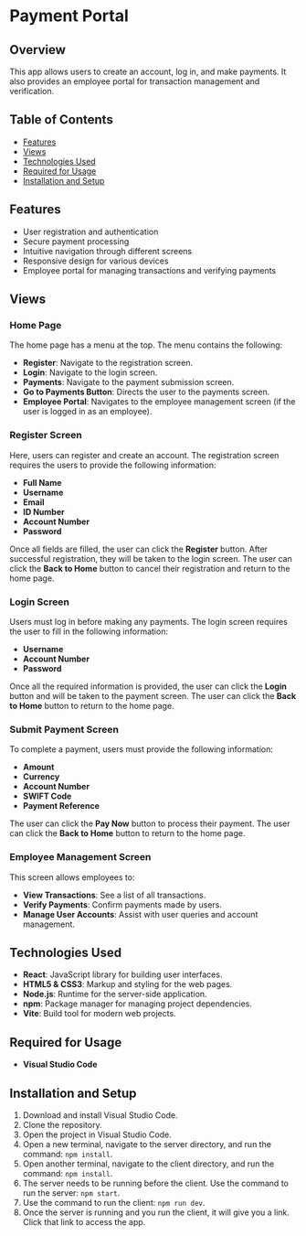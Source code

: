 # Payment Portal

## Overview

This app allows users to create an account, log in, and make payments. It also provides an employee portal for transaction management and verification.

## Table of Contents

- [Features](#features)
- [Views](#views)
- [Technologies Used](#technologies-used)
- [Required for Usage](#required-for-usage)
- [Installation and Setup](#installation-and-setup)

## Features

- User registration and authentication
- Secure payment processing
- Intuitive navigation through different screens
- Responsive design for various devices
- Employee portal for managing transactions and verifying payments

## Views

### Home Page

The home page has a menu at the top. The menu contains the following:

- **Register**: Navigate to the registration screen.
- **Login**: Navigate to the login screen.
- **Payments**: Navigate to the payment submission screen.
- **Go to Payments Button**: Directs the user to the payments screen.
- **Employee Portal**: Navigates to the employee management screen (if the user is logged in as an employee).

### Register Screen

Here, users can register and create an account. The registration screen requires the users to provide the following information:

- **Full Name**
- **Username**
- **Email**
- **ID Number**
- **Account Number**
- **Password**

Once all fields are filled, the user can click the **Register** button. After successful registration, they will be taken to the login screen. The user can click the **Back to Home** button to cancel their registration and return to the home page.

### Login Screen

Users must log in before making any payments. The login screen requires the user to fill in the following information:

- **Username**
- **Account Number**
- **Password**

Once all the required information is provided, the user can click the **Login** button and will be taken to the payment screen. The user can click the **Back to Home** button to return to the home page.

### Submit Payment Screen

To complete a payment, users must provide the following information:

- **Amount**
- **Currency**
- **Account Number**
- **SWIFT Code**
- **Payment Reference**

The user can click the **Pay Now** button to process their payment. The user can click the **Back to Home** button to return to the home page.

### Employee Management Screen

This screen allows employees to:

- **View Transactions**: See a list of all transactions.
- **Verify Payments**: Confirm payments made by users.
- **Manage User Accounts**: Assist with user queries and account management.

## Technologies Used

- **React**: JavaScript library for building user interfaces.
- **HTML5 & CSS3**: Markup and styling for the web pages.
- **Node.js**: Runtime for the server-side application.
- **npm**: Package manager for managing project dependencies.
- **Vite**: Build tool for modern web projects.

## Required for Usage

- **Visual Studio Code**

## Installation and Setup

1. Download and install Visual Studio Code.
2. Clone the repository.
3. Open the project in Visual Studio Code.
4. Open a new terminal, navigate to the server directory, and run the command: `npm install`.
5. Open another terminal, navigate to the client directory, and run the command: `npm install`.
6. The server needs to be running before the client. Use the command to run the server: `npm start`.
7. Use the command to run the client: `npm run dev`.
8. Once the server is running and you run the client, it will give you a link. Click that link to access the app.
